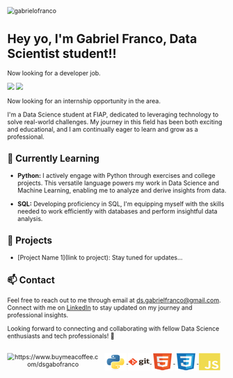 <!--<div align="center">-->

<p align="left"> <img src="https://komarev.com/ghpvc/?username=gabrielofranco&label=Profile%20views&color=0e75b6&style=flat" alt="gabrielofranco" /> </p>


<h1 align="left"> 
 Hey yo, I'm Gabriel Franco, <strong>Data Scientist student!!</strong>
</h1>

<p align="left">
  <p>Now looking for a developer job.</p>
  <a href="https://wa.me/+5511958814398?text=Ol%C3%A1%20Gabriel,%20gostaria%20de%20conversar%20com%20você%20" alt="Whatsapp">
  <img src="https://img.shields.io/badge/WhatsApp-25D366?style=for-the-badge&logo=whatsapp&logoColor=white" /></a>
  
  <!--<a href="ds.gabrielfranco@gmail.com" alt="Gmail">
  <img src="https://img.shields.io/badge/Gmail-D14836?style=for-the-badge&logo=gmail&logoColor=white" /></a>-->

  <a href="https://www.linkedin.com/in/gabrielofranco" alt="Linkedin">
  <img src="https://img.shields.io/badge/LinkedIn-0077B5?style=for-the-badge&logo=linkedin&logoColor=white" /></a>

</p>  
Now looking for an internship opportunity in the area.

I'm a Data Science student at FIAP, dedicated to leveraging technology to solve real-world challenges. My journey in this field has been both exciting and educational, and I am continually eager to learn and grow as a professional.

## 🌱 Currently Learning

- **Python:** I actively engage with Python through exercises and college projects. This versatile language powers my work in Data Science and Machine Learning, enabling me to analyze and derive insights from data.

- **SQL:** Developing proficiency in SQL, I'm equipping myself with the skills needed to work efficiently with databases and perform insightful data analysis.

## 💼 Projects

- [Project Name 1](link to project): Stay tuned for updates...

## 📫 Contact

Feel free to reach out to me through email at ds.gabrielfranco@gmail.com. Connect with me on [LinkedIn](https://www.linkedin.com/in/gabriel-franco-27a2a9230) to stay updated on my journey and professional insights.

Looking forward to connecting and collaborating with fellow Data Science enthusiasts and tech professionals! 🚀

<!-- ## PT- BR
Agora procurando uma oportunidade de estágio na área.
 
Sou um estudante de Data Science da FIAP, dedicado a alavancar a tecnologia para resolver desafios do mundo real. Minha jornada neste campo foi emocionante e educacional, e estou continuamente ansioso para aprender e crescer como profissional.

## 🌱 Atualmente Estudando

- **Python:** Me envolvo ativamente com Python por meio de exercícios e projetos universitários. Essa linguagem versátil alimenta meu trabalho em Data Science e Machine Learning, me permitindo analisar e extrair insights de dados.

- **SQL:** Desenvolvendo proficiência em SQL, estou me capacitando com as habilidades necessárias para trabalhar de maneira eficiente com bancos de dados e realizar análises de dados esclarecedoras.

## 💼 Projetos

- [Nome do Projeto 1](link para o projeto): Aguarde por atualizações...

## 📫 Contato

Sinta-se à vontade para entrar em contato comigo por e-mail em ds.gabrielfranco@gmail.com. Conecte-se comigo no [LinkedIn](https://www.linkedin.com/in/gabriel-franco-27a2a9230) para acompanhar minha jornada e insights profissionais.

Ansioso para conectar e colaborar com colegas entusiastas de Data Science e profissionais de tecnologia! 🚀

<br>-->
 
</div>
<div align="center">
  
  <a href="https://github.com/GabrieloFranco">

  <!--<img height="225px" src="https://github-readme-stats.vercel.app/api?username=GabrieloFranco&show_icons=true&theme=dark&include_all_commits=true&count_private=true"/>-->
  <!--<img height="235px" src="https://github-readme-stats.vercel.app/api/top-langs/?username=GabrieloFranco&layout=compact&langs_count=7&theme=dark"/>-->
 
</div>
  
<div style="display: inline_block" align="center"><br>
    
  <img align="center" alt="Gabriel-Python" height="40" width="50" src="https://raw.githubusercontent.com/devicons/devicon/master/icons/python/python-original.svg">
  <img align="center" alt="Gabriel-Git" height="40" width="50" src="https://raw.githubusercontent.com/devicons/devicon/master/icons/git/git-original-wordmark.svg">
  <img align="center" alt="Gabriel-HTML"height="40" width="50" src="https://raw.githubusercontent.com/devicons/devicon/master/icons/html5/html5-original.svg">
  <img align="center" alt="Gabriel-CSS" height="40" width="50" src="https://raw.githubusercontent.com/devicons/devicon/master/icons/css3/css3-original.svg">
  <img align="center" alt="Gabriel-Js" height="40" width="50" src="https://raw.githubusercontent.com/devicons/devicon/master/icons/javascript/javascript-plain.svg">
  <a href="https://www.buymeacoffee.com/https://www.buymeacoffee.com/dsgabofranco"> <img  align="left" src="https://cdn.buymeacoffee.com/buttons/v2/default-yellow.png"  height="40" width="210"    
  alt="https://www.buymeacoffee.com/dsgabofranco" /></a>
  
 
</div>
  
 
